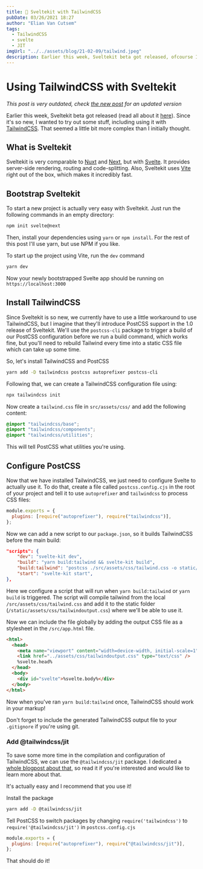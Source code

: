 ```yaml
---
title: 💄 Sveltekit with TailwindCSS
pubDate: 03/26/2021 18:27
author: "Elian Van Cutsem"
tags:
  - TailwindCSS
  - svelte
  - JIT
imgUrl: "../../assets/blog/21-02-09/tailwind.jpeg"
description: Earlier this week, Sveltekit beta got released, ofcourse I wanted to fiddle with it.
---
```


# Using TailwindCSS with Sveltekit

_This post is very outdated, check [the new post](https://www.elian.codes/blog/21-12-05-use-tailwindcss-with-sveltekit-2021/) for an updated version_

Earlier this week, Sveltekit beta got released (read all about it [here](https://svelte.dev/blog/sveltekit-beta)). Since it's so new, I wanted to try out some stuff, including using it with [TailwindCSS](https://tailwindcss.com). That seemed a little bit more complex than I initially thought.

## What is Sveltekit

Sveltekit is very comparable to [Nuxt](https://nuxtjs.org) and [Next](https://nextjs.org), but with [Svelte](https://svelte.dev). It provides server-side rendering, routing and code-splitting. Also, Sveltekit uses [Vite](https://vitejs.dev) right out of the box, which makes it incredibly fast.

## Bootstrap Sveltekit

To start a new project is actually very easy with Sveltekit. Just run the following commands in an empty directory:

```bash
npm init svelte@next
```

Then, install your dependencies using `yarn` or `npm install`. For the rest of this post I'll use yarn, but use NPM if you like.

To start up the project using Vite, run the `dev` command

```bash
yarn dev
```

Now your newly bootstrapped Svelte app should be running on `https://localhost:3000`

## Install TailwindCSS

Since Sveltekit is so new, we currently have to use a little workaround to use TailwindCSS, but I imagine that they'll introduce PostCSS support in the 1.0 release of Sveltekit. We'll use the `postcss-cli` package to trigger a build of our PostCSS configuration before we run a build command, which works fine, but you'll need to rebuild Tailwind every time into a static CSS file which can take up some time.

So, let's install TailwindCSS and PostCSS

```bash
yarn add -D tailwindcss postcss autoprefixer postcss-cli
```

Following that, we can create a TailwindCSS configuration file using:

```bash
npx tailwindcss init
```

Now create a `tailwind.css` file in `src/assets/css/` and add the following content:

```css
@import "tailwindcss/base";
@import "tailwindcss/components";
@import "tailwindcss/utilities";
```

This will tell PostCSS what utilities you're using.

## Configure PostCSS

Now that we have installed TailwindCSS, we just need to configure Svelte to actually use it. To do that, create a file called `postcss.config.cjs` in the root of your project and tell it to use `autoprefixer` and `tailwindcss` to process CSS files:

```js
module.exports = {
  plugins: [require("autoprefixer"), require("tailwindcss")],
};
```

Now we can add a new script to our `package.json`, so it builds TailwindCSS before the main build:

```json
"scripts": {
    "dev": "svelte-kit dev",
    "build": "yarn build:tailwind && svelte-kit build",
    "build:tailwind": "postcss ./src/assets/css/tailwind.css -o static/assets/css/tailwindoutput.css",
    "start": "svelte-kit start",
},
```

Here we configure a script that will run when `yarn build:tailwind` or `yarn build` is triggered. The script will compile tailwind from the local `/src/assets/css/tailwind.css` and add it to the static folder (`/static/assets/css/tailwindoutput.css`) where we'll be able to use it.

Now we can include the file globally by adding the output CSS file as a stylesheet in the `/src/app.html` file.

```html
<html>
  <head>
    <meta name="viewport" content="width=device-width, initial-scale=1" />
    <link href="../assets/css/tailwindoutput.css" type="text/css" />
    %svelte.head%
  </head>
  <body>
    <div id="svelte">%svelte.body%</div>
  </body>
</html>
```

Now when you've ran `yarn build:tailwind` once, TailwindCSS should work in your markup!

Don't forget to include the generated TailwindCSS output file to your `.gitignore` if you're using git.

### Add @tailwindcss/jit

To save some more time in the compilation and configuration of TailwindCSS, we can use the `@tailwindcss/jit` package. I dedicated a [whole blogpost about that](https://www.elian.codes/blog/21-03-18-add-tailwind-jit-to-your-nuxtjs-site/), so read it if you're interested and would like to learn more about that.

It's actually easy and I recommend that you use it!

Install the package

```bash
yarn add -D @tailwindcss/jit
```

Tell PostCSS to switch packages by changing `require('tailwindcss')` to `require('@tailwindcss/jit')` in `postcss.config.cjs`

```js
module.exports = {
  plugins: [require("autoprefixer"), require("@tailwindcss/jit")],
};
```

That should do it!

